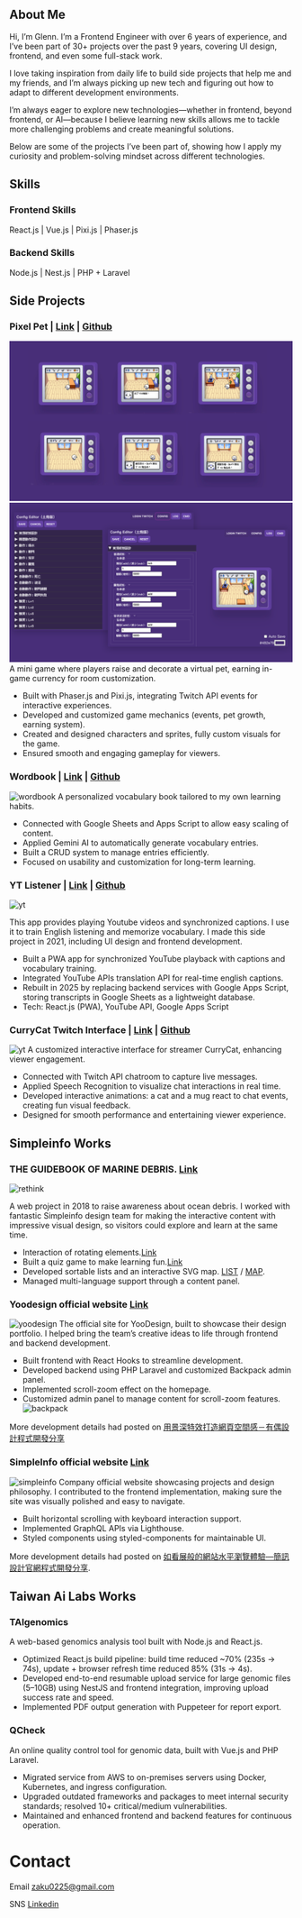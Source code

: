 ## About Me

Hi, I’m Glenn.
I’m a Frontend Engineer with over 6 years of experience, and I’ve been part of 30+ projects over the past 9 years, covering UI design, frontend, and even some full-stack work.

I love taking inspiration from daily life to build side projects that help me and my friends, and I’m always picking up new tech and figuring out how to adapt to different development environments.

I’m always eager to explore new technologies—whether in frontend, beyond frontend, or AI—because I believe learning new skills allows me to tackle more challenging problems and create meaningful solutions.

Below are some of the projects I’ve been part of, showing how I apply my curiosity and problem-solving mindset across different technologies.

## Skills
### Frontend Skills
React.js | Vue.js | Pixi.js | Phaser.js

### Backend Skills
Node.js | Nest.js | PHP + Laravel


## Side Projects

### Pixel Pet | [Link](https://glennjong.github.io/jennie-pixel-pet/dist/) | [Github](https://github.com/GlennJong/jennie-pixel-pet)
![pixel-pet](https://github.com/GlennJong/portfolio/blob/master/images/pixel-pet-1.png?raw=true "pixel-pet")
![pixel-pet](https://github.com/GlennJong/portfolio/blob/master/images/pixel-pet-2.png?raw=true "pixel-pet")
A mini game where players raise and decorate a virtual pet, earning in-game currency for room customization.
- Built with Phaser.js and Pixi.js, integrating Twitch API events for interactive experiences.
- Developed and customized game mechanics (events, pet growth, earning system).
- Created and designed characters and sprites, fully custom visuals for the game.
- Ensured smooth and engaging gameplay for viewers.

### Wordbook | [Link](https://glennjong.github.io/star-words/demo) | [Github](https://github.com/GlennJong/star-words)
![wordbook](https://github.com/GlennJong/portfolio/blob/master/images/word-book.gif?raw=true "wordbook")
A personalized vocabulary book tailored to my own learning habits.
- Connected with Google Sheets and Apps Script to allow easy scaling of content.
- Applied Gemini AI to automatically generate vocabulary entries.
- Built a CRUD system to manage entries efficiently.
- Focused on usability and customization for long-term learning.


### YT Listener | [Link](https://yt-listener.glenn.tw/demo) | [Github](https://github.com/GlennJong/yt-listener)
![yt](https://github.com/GlennJong/portfolio/blob/master/images/yt.png?raw=true "ytlistener")

This app provides playing Youtube videos and synchronized captions. I use it to train English listening and memorize vocabulary.
I made this side project in 2021, including UI design and frontend development.
- Built a PWA app for synchronized YouTube playback with captions and vocabulary training.
- Integrated YouTube APIs translation API for real-time english captions.
- Rebuilt in 2025 by replacing backend services with Google Apps Script, storing transcripts in Google Sheets as a lightweight database.
- Tech: React.js (PWA), YouTube API, Google Apps Script


### CurryCat Twitch Interface | [Link](https://glennjong.github.io/currycat-twitch-interface/) | [Github](https://github.com/GlennJong/currycat-twitch-interface)
![yt](https://github.com/GlennJong/portfolio/blob/master/images/currycat-twitch-interface?raw=true "ytlistener")
A customized interactive interface for streamer CurryCat, enhancing viewer engagement.
- Connected with Twitch API chatroom to capture live messages.
- Applied Speech Recognition to visualize chat interactions in real time.
- Developed interactive animations: a cat and a mug react to chat events, creating fun visual feedback.
- Designed for smooth performance and entertaining viewer experience.


## Simpleinfo Works

### THE GUIDEBOOK OF MARINE DEBRIS. [Link](http://oceantrash.rethinktw.org/)
![rethink](https://github.com/GlennJong/portfolio/blob/master/images/rethink.gif?raw=true "THE GUIDEBOOK OF MARINE DEBRIS.")

A web project in 2018 to raise awareness about ocean debris. I worked with fantastic Simpleinfo design team for making the interactive content with impressive visual design, so visitors could explore and learn at the same time.
- Interaction of rotating elements.[Link](http://oceantrash.rethinktw.org/marine-debris/rubber-duck)
- Built a quiz game to make learning fun.[Link](http://oceantrash.rethinktw.org/challenge-start)
- Developed sortable lists and an interactive SVG map. [LIST](http://oceantrash.rethinktw.org/) / [MAP](http://oceantrash.rethinktw.org/zh-TW/map).
- Managed multi-language support through a content panel.


### Yoodesign official website [Link](https://yoodesign.com.tw/)
![yoodesign](https://github.com/GlennJong/portfolio/blob/master/images/yoodesign.gif?raw=true "yoodesign")
The official site for YooDesign, built to showcase their design portfolio. I helped bring the team’s creative ideas to life through frontend and backend development.

- Built frontend with React Hooks to streamline development.
- Developed backend using PHP Laravel and customized Backpack admin panel.
- Implemented scroll-zoom effect on the homepage.
- Customized admin panel to manage content for scroll-zoom features.
![backpack](https://github.com/GlennJong/portfolio/blob/master/images/yoodesign-back.png?raw=true "backpack")

More development details had posted on [用景深特效打造網頁空間感－有偶設計程式開發分享](https://blog.simpleinfo.cc/blog/talk/yoo-design-code-sharing)


### SimpleInfo official website [Link](https://www.simpleinfo.cc/)
![simpleinfo](https://github.com/GlennJong/portfolio/blob/master/images/simpleinfo.gif?raw=true "simpleinfo")
Company official website showcasing projects and design philosophy. I contributed to the frontend implementation, making sure the site was visually polished and easy to navigate.

- Built horizontal scrolling with keyboard interaction support.
- Implemented GraphQL APIs via Lighthouse.
- Styled components using styled-components for maintainable UI.

More development details had posted on [如看展般的網站水平瀏覽體驗—簡訊設計官網程式開發分享](https://blog.simpleinfo.cc/blog/talk/simpleinfo-official-code-sharing).


## Taiwan Ai Labs Works
### TAIgenomics
A web-based genomics analysis tool built with Node.js and React.js.

- Optimized React.js build pipeline: build time reduced ~70% (235s → 74s), update + browser refresh time reduced 85% (31s → 4s).
- Developed end-to-end resumable upload service for large genomic files (5–10GB) using NestJS and frontend integration, improving upload success rate and speed.
- Implemented PDF output generation with Puppeteer for report export.

### QCheck
An online quality control tool for genomic data, built with Vue.js and PHP Laravel.

- Migrated service from AWS to on-premises servers using Docker, Kubernetes, and ingress configuration.
- Upgraded outdated frameworks and packages to meet internal security standards; resolved 10+ critical/medium vulnerabilities.
- Maintained and enhanced frontend and backend features for continuous operation.


# Contact
Email
[zaku0225@gmail.com](mailto:zaku0225@gmail.com)

SNS [Linkedin](https://www.linkedin.com/in/jong-glenn-8733bb231/)
